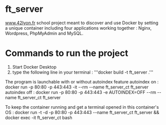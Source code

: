 # ft_server

www.42lyon.fr school project meant to discover and use Docker by setting a unique container including four applications working together : Nginx, Wordpress, PhpMyAdmin and MySQL.

# Commands to run the project

1) Start Docker Desktop
2) type the following line in your terminal :
'''docker build -t ft_server .'''

The program is launchable with or without autoindex feature
autoindex on :
docker run -p 80:80 -p 443:443 -it --rm --name ft_server_ct ft_server
autoindex off :
docker run -p 80:80 -p 443:443 -e AUTOINDEX=OFF --rm --name ft_server_ct ft_server

To keep the container running and get a terminal opened in this container's OS :
docker run -t -d -p 80:80 -p 443:443 --name ft_server_ct ft_server && docker exec -it ft_server_ct bash
